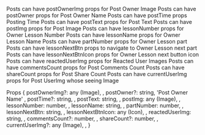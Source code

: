Posts can have postOwnerImg props for Post Owner Image
Posts can have postOwner props for Post Owner Name
Posts can have postTime props Posting Time
Posts can have postText props for Post Text
Posts can have postImg props for Post Image
Posts can have lessonNumber props for Owner Lesson Number
Posts can have lessonName props for Owner Lesson Name
Posts can have partNumber props for Owner Lesson part
Posts can have lessonNextBtn props to navigate to Owner Lesson next part
Posts can have lessonNextBtnIcon props for Owner Lesson next button icon
Posts can have reactedUserImg props for Reacted User Images
Posts can have commentsCount props for Post Comments Count
Posts can have shareCount props for Post Share Count
Posts can have currentUserImg props for Post UserImg whose seeing Image

Props {
    postOwnerImg?: any (Image), ,
    postOwner?: string, 'Post Owner Name' ,
    postTime?: string, ,
    postText: string, ,
    postImg: any (Image), ,
    lessonNumber: number, ,
    lessonName: string, ,
    partNumber: number, ,
    lessonNextBtn: string, ,
    lessonNextBtnIcon: any (Icon), ,
    reactedUserImg: string, ,
    commentsCount?: number, ,
    shareCount?: number, ,
    currentUserImg?:  any (Image), ,
}